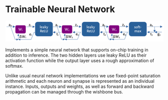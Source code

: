 # Trainable Neural Network

![Overview diagram](docs/overview.jpg)

Implements a simple neural network that supports on-chip training in addition to inference.
The two hidden layers use leaky ReLU as their activation function while the output layer uses a
rough approximation of softmax.

Unlike usual neural network implementations we use fixed-point saturation arithmetic and
each neuron and synapse is represented as an individual instance.
Inputs, outputs and weights, as well as forward and backward propagation can be managed
through the wishbone bus.

